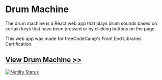 # Drum Machine

The drum machine is a React web app that plays drum sounds based on certain keys that have been pressed or by clicking buttons on the page.

This web app was made for freeCodeCamp's Front End Libraries Certification.

## [View Drum Machine >>](https://mercurys-drum-machine.netlify.com/)

[![Netlify Status](https://api.netlify.com/api/v1/badges/abec98a9-085e-4f1d-9a39-9a5bd550fd84/deploy-status)](https://app.netlify.com/sites/mercurys-drum-machine/deploys)
